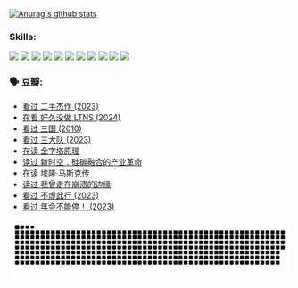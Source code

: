 
[![Anurag's github stats](https://github-readme-stats.vercel.app/api?username=w940853815)](https://github.com/anuraghazra/github-readme-stats)

### Skills:

<code><img height="32" src="https://cdn.jsdelivr.net/npm/simple-icons@v5/icons/python.svg"></code>
<code><img height="32" src="https://cdn.jsdelivr.net/npm/simple-icons@v5/icons/javascript.svg"></code>
<code><img height="32" src="https://cdn.jsdelivr.net/npm/simple-icons@v5/icons/django.svg"></code>
<code><img height="32" src="https://cdn.jsdelivr.net/npm/simple-icons@v5/icons/flask.svg"></code>
<code><img height="32" src="https://cdn.jsdelivr.net/npm/simple-icons@v5/icons/vuetify.svg"></code>
<code><img height="32" src="https://cdn.jsdelivr.net/npm/simple-icons@v5/icons/git.svg"></code>
<code><img height="32" src="https://cdn.jsdelivr.net/npm/simple-icons@v5/icons/docker.svg"></code>
<code><img height="32" src="https://cdn.jsdelivr.net/npm/simple-icons@v5/icons/postgresql.svg"></code>
<code><img height="32" src="https://cdn.jsdelivr.net/npm/simple-icons@v5/icons/elasticsearch.svg"></code>
<code><img height="32" src="https://cdn.jsdelivr.net/npm/simple-icons@v5/icons/macos.svg"></code>
<code><img height="32" src="https://cdn.jsdelivr.net/npm/simple-icons@v5/icons/linux.svg"></code>

### 🗣 豆瓣:

<!-- DOUBAN-ACTIVITIES:START -->
- [看过 二手杰作‎ (2023)](https://www.douban.com/people/136069238/status/4522502716/?_i=08049893)
- [在看 好久没做 LTNS‎ (2024)](https://www.douban.com/people/136069238/status/4521969883/?_i=08049893)
- [看过 三国‎ (2010)](https://www.douban.com/people/136069238/status/4521634661/?_i=08049893)
- [看过 三大队‎ (2023)](https://www.douban.com/people/136069238/status/4510323325/?_i=08049893)
- [在读 金字塔原理](https://www.douban.com/people/136069238/status/4507497587/?_i=08049893)
- [读过 新时空：硅碳融合的产业革命](https://www.douban.com/people/136069238/status/4506659177/?_i=08049893)
- [在读 埃隆·马斯克传](https://www.douban.com/people/136069238/status/4500417190/?_i=08049893)
- [读过 我曾走在崩溃的边缘](https://www.douban.com/people/136069238/status/4500416754/?_i=08049893)
- [看过 不虚此行‎ (2023)](https://www.douban.com/people/136069238/status/4499973052/?_i=08049893)
- [看过 年会不能停！‎ (2023)](https://www.douban.com/people/136069238/status/4498582002/?_i=08049893)
<!-- DOUBAN-ACTIVITIES:END -->


![Snake animation](https://raw.githubusercontent.com/w940853815/w940853815/output/github-contribution-grid-snake.svg)

<!--
**w940853815/w940853815** is a ✨ _special_ ✨ repository because its `README.md` (this file) appears on your GitHub profile.

Here are some ideas to get you started:

- 🔭 I’m currently working on ...
- 🌱 I’m currently learning ...
- 👯 I’m looking to collaborate on ...
- 🤔 I’m looking for help with ...
- 💬 Ask me about ...
- 📫 How to reach me: ...
- 😄 Pronouns: ...
- ⚡ Fun fact: ...
-->

